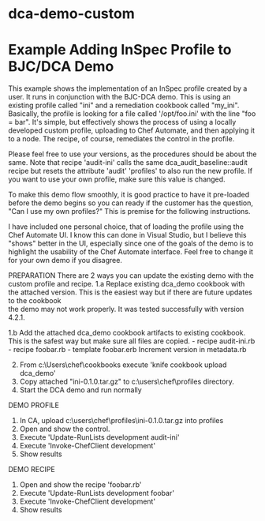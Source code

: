 # dca-demo-custom

# Example Adding InSpec Profile to BJC/DCA Demo

This example shows the implementation of an InSpec profile created
by a user. It runs in conjunction with the BJC-DCA demo. This is
using an existing profile called "ini" and a remediation cookbook
called "my_ini". Basically, the profile is looking for a file called
'/opt/foo.ini' with the line "foo = bar". It's simple, but effectively
shows the process of using a locally developed custom profile,
uploading to Chef Automate, and then applying it to a node. The recipe,
of course, remediates the control in the profile.

Please feel free to use your versions, as the procedures should be about
the same. Note that recipe 'audit-ini' calls the same dca_audit_baseline::audit
recipe but resets the attribute 'audit' 'profiles' to also run the new profile.
If you want to use your own profile, make sure this value is changed.

To make this demo flow smoothly, it is good practice to have it pre-loaded
before the demo begins so you can ready if the customer has the question,
"Can I use my own profiles?" This is premise for the following instructions.

I have included one personal choice, that of loading the profile using
the Chef Automate UI. I know this can done in Visual Studio, but I
believe this "shows" better in the UI, especially since one of the
goals of the demo is to highlight the usability of the Chef Automate
interface. Feel free to change it for your own demo if you disagree.

PREPARATION
There are 2 ways you can update the existing demo with the custom profile and recipe.
  1.a   Replace existing dca_demo cookbook with the attached version.
        This is the easiest way but if there are future updates to the cookbook  
        the demo may not work properly. It was tested successfully with version 4.2.1.

  1.b   Add the attached dca_demo cookbook artifacts to existing cookbook.
        This is the safest way but make sure all files are copied.
        - recipe audit-ini.rb
        - recipe foobar.rb
        - template foobar.erb
        Increment version in metadata.rb

  2.    From c:\Users\chef\cookbooks execute 'knife cookbook upload dca_demo'
  3.    Copy attached "ini-0.1.0.tar.gz" to c:\users\chef\profiles directory.
  4.    Start the DCA demo and run normally

DEMO PROFILE
1.  In CA, upload c:\users\chef\profiles\ini-0.1.0.tar.gz  into profiles
2.  Open and show the control.
3.  Execute 'Update-RunLists development audit-ini'
4.  Execute 'Invoke-ChefClient development'
5.  Show results

DEMO RECIPE
1.  Open and show the recipe 'foobar.rb'
3.  Execute 'Update-RunLists development foobar'
4.  Execute 'Invoke-ChefClient development'
5.  Show results
